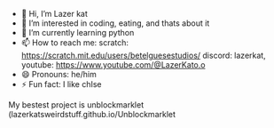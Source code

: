- 👋 Hi, I’m Lazer kat
- 👀 I’m interested in coding, eating, and thats about it
- 🌱 I’m currently learning python
- 📫 How to reach me: scratch: https://scratch.mit.edu/users/betelguesestudios/ discord: lazerkat, youtube: https://www.youtube.com/@LazerKato.o
- 😄 Pronouns: he/him
- ⚡ Fun fact: I like chIse

My bestest project is unblockmarklet (lazerkatsweirdstuff.github.io/Unblockmarklet
